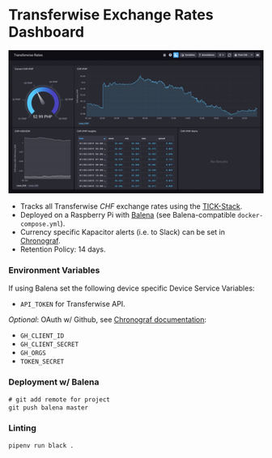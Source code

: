 # Transferwise Exchange Rates Dashboard


![dashboard](./chronograf/overview.png)

- Tracks all Transferwise *CHF* exchange rates using the [TICK-Stack](https://www.influxdata.com/time-series-platform/).
- Deployed on a Raspberry Pi with [Balena](https://www.balena.io) (see Balena-compatible `docker-compose.yml`).
- Currency specific Kapacitor alerts (i.e. to Slack) can be set in [Chronograf](https://docs.influxdata.com/chronograf/v1.7/guides/create-alert-rules/).
- Retention Policy: 14 days.


### Environment Variables

If using Balena set the following device specific Device Service Variables:

- `API_TOKEN` for Transferwise API.

*Optional*: OAuth w/ Github, see [Chronograf documentation](https://docs.influxdata.com/chronograf/v1.7/administration/managing-security/#configuring-github-authentication):

- `GH_CLIENT_ID`
- `GH_CLIENT_SECRET`
- `GH_ORGS`
- `TOKEN_SECRET`


### Deployment w/ Balena
    # git add remote for project
    git push balena master


### Linting
    pipenv run black .
